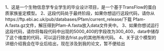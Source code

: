 1、这是一个生物信息学专业学生的毕业设计项目，是一个基于TransFlow的蛋白质家族鉴定模型。
2、这段代码处于最终阶段，如果你想运行这段代码，请你从https://ftp.ebi.ac.uk/pub/databases/Pfam/current_release/下载	Pfam-A.fasta.gz文件，解压得到Pfam-A.fasta放入data文件夹中。
3、如果你想试运行这段代码，请你将每段代码中出现的5000_400的字段改为300_400，data中储存了这个维度的代码，可以运行除去frist.py的其他所有代码。
4、关于这个模型的详细介绍我会在毕业后给出，现在涉及到我的论文，暂不便给出
